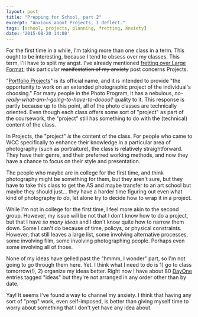 ```yaml
---
layout: post
title: "Prepping for School, part 2"
excerpt: "Anxious about Projects, I deflect."
tags: [school, projects, planning, fretting, anxiety]
date: '2015-08-20 14:00'
---
```


For the first time in a while, I'm taking more than one class in a term. This ought to be interesting, because I tend to obsess over my classes. This term, I'll have to split my angst. I've already mentioned [fretting over Large Format](/prepping-for-school/); this particular <del>manifestation of my anxiety</del> post concerns Projects.

"[Portfolio Projects](http://www.wccnet.edu/academics/classes/information/view/class/PHO%20230/)" is its official name, and it is intended to provide "the opportunity to work on an extended photographic project of the individual's choosing." For many people in the Photo Program, it has a nebulous, *no-really-what-am-I-going-to-have-to-doooo?* quality to it. This response is partly because up to this point, all of the photo classes are technically oriented. Even though each class offers some sort of "project" as part of the coursework, the "project" still has something to do with the (technical) content of the class.

In Projects, the "project" *is* the content of the class. For people who came to WCC specifically to enhance their knowledge in a particular area of photography (such as portraiture), the class is relatively straightforward. They have their genre, and their preferred working methods, and now they have a chance to focus on their style and presentation.

The people who maybe are in college for the first time, and think photography might be something for them, but they aren't sure, but they have to take this class to get the AS and maybe transfer to an art school but maybe they should just... they have a harder time figuring out even what kind of photography *to do*, let alone try to decide how to wrap it in a project.

While I'm not in college for the first time, I feel more akin to the second group. However, my issue will be not that I don't know how to do a project, but that I have *so many ideas* and I don't know quite how to narrow them down. Some I can't do because of time, policys, or physical constraints. However, that still leaves a large list, some involving alternative processes, some involving film, some involving photographing people. Perhaps even some involving all of those.

None of my ideas have gelled past the "hmmm, I wonder" part, so I'm not going to go through them here. Yet. I think what I need to do is 1) go to class tomorrow(!), 2) organize my ideas better. Right now I have about 80 [DayOne](http://dayoneapp.com) entries tagged "ideas" but they're not arranged in any order other than by date.

Yay! It seems I've found a way to channel my anxiety. I think that having any sort of "prep" work, even self-imposed, is better than giving myself time to worry about something that I don't yet have any idea about.
